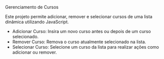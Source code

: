Gerenciamento de Cursos

Este projeto permite adicionar, remover e selecionar cursos de uma lista dinâmica utilizando JavaScript.

- Adicionar Curso: Insira um novo curso antes ou depois de um curso selecionado.
- Remover Curso: Remova o curso atualmente selecionado na lista.
- Selecionar Curso: Selecione um curso da lista para realizar ações como adicionar ou remover.
